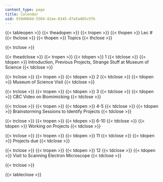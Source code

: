 ```yaml
---
content_type: page
title: Calendar
uid: 939d068d-5504-42ae-8345-47a5a465c5fb
---
```


{{< tableopen >}}
{{< theadopen >}}
{{< tropen >}}
{{< thopen >}}
Lec #
{{< thclose >}}
{{< thopen >}}
Topics
{{< thclose >}}

{{< trclose >}}

{{< theadclose >}}
{{< tropen >}}
{{< tdopen >}}
1
{{< tdclose >}}
{{< tdopen >}}
Introduction, Previous Projects, Strange Stuff at Museum of Science
{{< tdclose >}}

{{< trclose >}}
{{< tropen >}}
{{< tdopen >}}
2
{{< tdclose >}}
{{< tdopen >}}
Museum of Science Visit
{{< tdclose >}}

{{< trclose >}}
{{< tropen >}}
{{< tdopen >}}
3
{{< tdclose >}}
{{< tdopen >}}
CBC Video on Biomimicking
{{< tdclose >}}

{{< trclose >}}
{{< tropen >}}
{{< tdopen >}}
4-5
{{< tdclose >}}
{{< tdopen >}}
Brainstorming Sessions to Identify Projects
{{< tdclose >}}

{{< trclose >}}
{{< tropen >}}
{{< tdopen >}}
6-10
{{< tdclose >}}
{{< tdopen >}}
Working on Projects
{{< tdclose >}}

{{< trclose >}}
{{< tropen >}}
{{< tdopen >}}
11
{{< tdclose >}}
{{< tdopen >}}
Projects due
{{< tdclose >}}

{{< trclose >}}
{{< tropen >}}
{{< tdopen >}}
12
{{< tdclose >}}
{{< tdopen >}}
Visit to Scanning Electron Microscope
{{< tdclose >}}

{{< trclose >}}

{{< tableclose >}}
